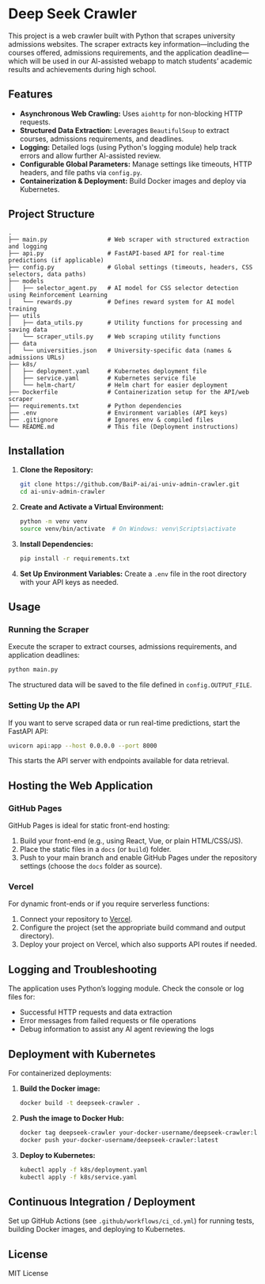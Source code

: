# Deep Seek Crawler

This project is a web crawler built with Python that scrapes university admissions websites. The scraper extracts key information—including the courses offered, admissions requirements, and the application deadline—which will be used in our AI-assisted webapp to match students’ academic results and achievements during high school.

## Features
- **Asynchronous Web Crawling:** Uses `aiohttp` for non-blocking HTTP requests.
- **Structured Data Extraction:** Leverages `BeautifulSoup` to extract courses, admissions requirements, and deadlines.
- **Logging:** Detailed logs (using Python's logging module) help track errors and allow further AI-assisted review.
- **Configurable Global Parameters:** Manage settings like timeouts, HTTP headers, and file paths via `config.py`.
- **Containerization & Deployment:** Build Docker images and deploy via Kubernetes.

## Project Structure
```
.
├── main.py                 # Web scraper with structured extraction and logging
├── api.py                  # FastAPI-based API for real-time predictions (if applicable)
├── config.py               # Global settings (timeouts, headers, CSS selectors, data paths)
├── models
│   ├── selector_agent.py   # AI model for CSS selector detection using Reinforcement Learning
│   └── rewards.py          # Defines reward system for AI model training
├── utils
│   ├── data_utils.py       # Utility functions for processing and saving data
│   └── scraper_utils.py    # Web scraping utility functions
├── data
│   └── universities.json   # University-specific data (names & admissions URLs)
├── k8s/
│   ├── deployment.yaml     # Kubernetes deployment file
│   ├── service.yaml        # Kubernetes service file
│   └── helm-chart/         # Helm chart for easier deployment
├── Dockerfile              # Containerization setup for the API/web scraper
├── requirements.txt        # Python dependencies
├── .env                    # Environment variables (API keys)
├── .gitignore              # Ignores env & compiled files
└── README.md               # This file (Deployment instructions)
```

## Installation
1. **Clone the Repository:**
   ```bash
   git clone https://github.com/BaiP-ai/ai-univ-admin-crawler.git
   cd ai-univ-admin-crawler
   ```

2. **Create and Activate a Virtual Environment:**
   ```bash
   python -m venv venv
   source venv/bin/activate  # On Windows: venv\Scripts\activate
   ```

3. **Install Dependencies:**
   ```bash
   pip install -r requirements.txt
   ```

4. **Set Up Environment Variables:**
   Create a `.env` file in the root directory with your API keys as needed.

## Usage
### Running the Scraper
Execute the scraper to extract courses, admissions requirements, and application deadlines:
```bash
python main.py
```
The structured data will be saved to the file defined in `config.OUTPUT_FILE`.

### Setting Up the API
If you want to serve scraped data or run real-time predictions, start the FastAPI API:
```bash
uvicorn api:app --host 0.0.0.0 --port 8000
```
This starts the API server with endpoints available for data retrieval.

## Hosting the Web Application
### GitHub Pages
GitHub Pages is ideal for static front-end hosting:
1. Build your front-end (e.g., using React, Vue, or plain HTML/CSS/JS).
2. Place the static files in a `docs` (or `build`) folder.
3. Push to your main branch and enable GitHub Pages under the repository settings (choose the `docs` folder as source).

### Vercel
For dynamic front-ends or if you require serverless functions:
1. Connect your repository to [Vercel](https://vercel.com/).
2. Configure the project (set the appropriate build command and output directory).
3. Deploy your project on Vercel, which also supports API routes if needed.

## Logging and Troubleshooting
The application uses Python’s logging module. Check the console or log files for:
- Successful HTTP requests and data extraction
- Error messages from failed requests or file operations
- Debug information to assist any AI agent reviewing the logs

## Deployment with Kubernetes
For containerized deployments:
1. **Build the Docker image:**
   ```bash
   docker build -t deepseek-crawler .
   ```
2. **Push the image to Docker Hub:**
   ```bash
   docker tag deepseek-crawler your-docker-username/deepseek-crawler:latest
   docker push your-docker-username/deepseek-crawler:latest
   ```
3. **Deploy to Kubernetes:**
   ```bash
   kubectl apply -f k8s/deployment.yaml
   kubectl apply -f k8s/service.yaml
   ```

## Continuous Integration / Deployment
Set up GitHub Actions (see `.github/workflows/ci_cd.yml`) for running tests, building Docker images, and deploying to Kubernetes.

## License
MIT License
